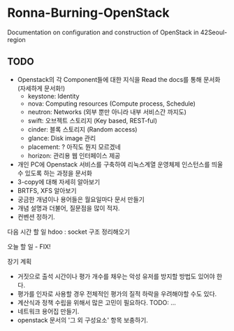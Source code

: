 # Ronna-Burning-OpenStack
Documentation on configuration and construction of OpenStack in 42Seoul-region

TODO
----
- Openstack의 각 Component들에 대한 지식을 Read the docs를 통해 문서화 (자세하게 문서화!)
	- keystone: Identity
	- nova: Computing resources (Compute process, Schedule)
	- neutron: Networks (외부 뿐만 아니라 내부 서비스간 까지도)
	- swift: 오브젝트 스토리지 (Key based, REST-ful)
	- cinder: 블록 스토리지 (Random access)
	- glance: Disk image 관리
	- placement: ? 아직도 뭔지 모르겠네
	- horizon: 관리용 웹 인터페이스 제공
- 개인 PC에 Openstack 서비스를 구축하여 리눅스계열 운영체제 인스턴스를 띄울수 있도록 하는 과정을 문서화
- 3-copy에 대해 자세히 알아보기
- BRTFS, XFS 알아보기
- 궁금한 개념이나 용어들은 월요일마다 문서 만들기
- 개념 설명과 더불어, 질문점을 많이 적자.
- 컨벤션 정하기.

다음 시간 할 일
hdoo : socket 구조 정리해오기

오늘 할 일
	- FIX!

장기 계획
- 거짓으로 출석 시간이나 평가 개수를 채우는 악성 유저를 방지할 방법도 있어야 한다.
- 평가를 인자로 사용할 경우 전체적인 평가의 질적 하락을 우려해야할 수도 있다.
- 계산식과 정책 수립을 위해서 많은 고민이 필요하다. TODO: ...
- 네트워크 용어집 만들기.
- openstack 문서의 '그 외 구성요소' 항목 보충하기.